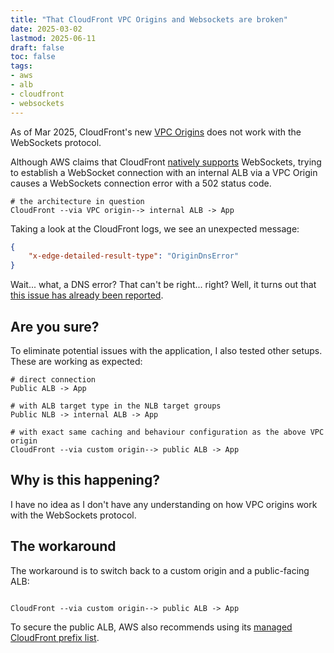 ```yaml
---
title: "That CloudFront VPC Origins and Websockets are broken"
date: 2025-03-02
lastmod: 2025-06-11
draft: false
toc: false
tags:
- aws
- alb
- cloudfront
- websockets
---
```


As of Mar 2025, CloudFront's new [VPC
Origins](https://docs.aws.amazon.com/AmazonCloudFront/latest/DeveloperGuide/private-content-vpc-origins.html)
does not work with the WebSockets protocol.

Although AWS claims that CloudFront [natively
supports](https://docs.aws.amazon.com/AmazonCloudFront/latest/DeveloperGuide/distribution-working-with.websockets.html)
WebSockets, trying to establish a WebSocket connection with an internal ALB via
a VPC Origin causes a WebSockets connection error with a 502 status code.

```text
# the architecture in question
CloudFront --via VPC origin--> internal ALB -> App
```

Taking a look at the CloudFront logs, we see an unexpected message:

```json
{
    "x-edge-detailed-result-type": "OriginDnsError"
}
```

Wait... what, a DNS error? That can't be right... right? Well, it turns out that
[this issue has already been
reported](https://repost.aws/questions/QU9RNe5fD_SsK7UIGGG26yOA/origindnserror-from-cloudfront-vpc-origin-when-websocket-is-used).

## Are you sure?

To eliminate potential issues with the application, I also tested other setups.
These are working as expected:

```text
# direct connection
Public ALB -> App

# with ALB target type in the NLB target groups
Public NLB -> internal ALB -> App

# with exact same caching and behaviour configuration as the above VPC origin
CloudFront --via custom origin--> public ALB -> App
```

## Why is this happening?

I have no idea as I don't have any understanding on how VPC origins work with
the WebSockets protocol.

## The workaround

The workaround is to switch back to a custom origin and a public-facing ALB:
```text

CloudFront --via custom origin--> public ALB -> App
```

To secure the public ALB, AWS also recommends using its [managed CloudFront
prefix
list](https://aws.amazon.com/about-aws/whats-new/2022/02/amazon-cloudfront-managed-prefix-list/).
